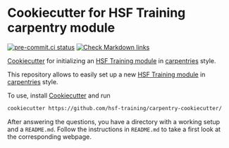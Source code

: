 # Cookiecutter for HSF Training carpentry module

[![pre-commit.ci status](https://results.pre-commit.ci/badge/github/hsf-training/carpentry-cookiecutter/main.svg)](https://results.pre-commit.ci/latest/github/hsf-training/carpentry-cookiecutter/main)
[![Check Markdown links](https://github.com/hsf-training/carpentry-cookiecutter/actions/workflows/check-links.yaml/badge.svg)](https://github.com/hsf-training/carpentry-cookiecutter/actions/workflows/check-links.yaml)

[Cookiecutter](https://github.com/cookiecutter/cookiecutter) for initializing an [HSF Training module](https://hepsoftwarefoundation.org/training/curriculum.html) in [carpentries](https://software-carpentry.org/) style.

This repository allows to easily set up a new [HSF Training module](hepsoftwarefoundation.org/training/curriculum.html) in [carpentries](https://software-carpentry.org/) style.

To use, install [Cookiecutter](https://github.com/cookiecutter/cookiecutter) and run

```bash
cookiecutter https://github.com/hsf-training/carpentry-cookiecutter/
```

After answering the questions, you have a directory with a working setup and a `README.md`.
Follow the instructions in `README.md` to take a first look at the corresponding webpage.
